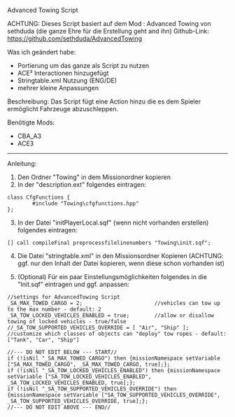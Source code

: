 Advanced Towing Script

ACHTUNG: Dieses Script basiert auf dem Mod : Advanced Towing von sethduda (die ganze Ehre für die Erstellung geht and ihn)
Github-Link: https://github.com/sethduda/AdvancedTowing

Was ich geändert habe:
  - Portierung um das ganze als Script zu nutzen
  - ACE³ Interactionen hinzugefügt
  - Stringtable.xml Nutzung (ENG/DE)
  - mehrer kleine Anpassungen

Beschreibung:
Das Script fügt eine Action hinzu die es dem Spieler ermöglicht Fahrzeuge abzuschleppen.

Benötigte Mods:
  - CBA_A3
  - ACE3

----------------------------------------------------------------------------------------------
Anleitung:
1. Den Ordner "Towing" in dem Missionordner kopieren
2. In der "description.ext" folgendes eintragen:
```sqf
class CfgFunctions {
		#include "Towing\cfgfunctions.hpp"
};
```
3. In der Datei "initPlayerLocal.sqf" (wenn nicht vorhanden erstellen) folgendes eintragen:
```sqf
[] call compileFinal preprocessfilelinenumbers "Towing\init.sqf";
```
4. Die Datei "stringtable.xml" in den Missionsordner Kopieren (ACHTUNG: ggf. nur den Inhalt der Datei kopieren, wenn diese schon vorhanden ist)

5. (Optional) Für ein paar Einstellungsmöglichkeiten folgendes in die "Init.sqf" eintragen und ggf. anpassen:
```sqf
//settings for AdvancedTowing Script
_SA_MAX_TOWED_CARGO = 2;                       //vehicles can tow up to the max number - default: 2
_SA_TOW_LOCKED_VEHICLES_ENABLED = true;        //allow or disallow towing of locked vehicles - true/false
//_SA_TOW_SUPPORTED_VEHICLES_OVERRIDE = [ "Air", "Ship" ];       //customize which classes of objects can "deploy" tow ropes - default: ["Tank", "Car", "Ship"]

//--- DO NOT EDIT BELOW --- START//
if (!isNil "_SA_MAX_TOWED_CARGO") then {missionNamespace setVariable ["SA_MAX_TOWED_CARGO", _SA_MAX_TOWED_CARGO, true];};
if (!isNil "_SA_TOW_LOCKED_VEHICLES_ENABLED") then {missionNamespace setVariable ["SA_TOW_LOCKED_VEHICLES_ENABLED", _SA_TOW_LOCKED_VEHICLES_ENABLED, true];};
if (!isNil "_SA_TOW_SUPPORTED_VEHICLES_OVERRIDE") then {missionNamespace setVariable ["SA_TOW_SUPPORTED_VEHICLES_OVERRIDE", _SA_TOW_SUPPORTED_VEHICLES_OVERRIDE, true];};
//--- DO NOT EDIT ABOVE --- END//
```
